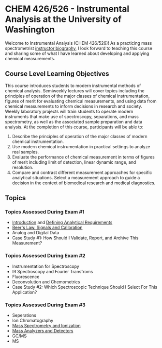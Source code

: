 # CHEM 426/526 - Instrumental Analysis at the University of Washington
Welcome to Instrumental Analysis (CHEM 426/526)! As a practicing mass spectrometrist [instructor biography](https://biophysicalms.org/people/mattbush/), I look forward to teaching this course and sharing some of what I have learned about developing and applying chemical measurements.
## Course Level Learning Objectives
This course introduces students to modern instrumental methods of chemical analysis. Semiweekly lectures will cover topics including the principles of operation of the major classes of chemical instrumentation, figures of merit for evaluating chemical measurements, and using data from chemical measurements to inform decisions in research and society. Weekly laboratory projects will train students to operate modern instruments that make use of spectroscopy, separations, and mass spectrometry, as well as the associated sample preparation and data analysis. At the completion of this course, participants will be able to:
1. Describe the principles of operation of the major classes of modern chemical instrumentation.
2. Use modern chemical instrumentation in practical settings to analyze real samples.
3. Evaluate the performance of chemical measurement in terms of figures of merit including limit of detection, linear dynamic range, and resolution.
4. Compare and contrast different measurement approaches for specific analytical situations. Select a measurement approach to guide a decision in the context of biomedical research and medical diagnostics.
## Topics
### Topics Assessed During Exam #1
- [Introduction](/docs/introduction.md) and [Defining Analytical Requirements](/docs/defining-analytical-requirements.md)
- [Beer's Law, Signals and Calibration](/notebooks/quantitation.ipynb)
- Analog and Digital Data
- Case Study #1: How Should I Validate, Report, and Archive This Measurement?
### Topics Assessed During Exam #2
- Instrumentation for Spectroscopy
- IR Spectroscopy and Fourier Transfroms
- Fluorescence
- Deconvolution and Chemometrics
- Case Study #2: Which Spectroscopic Technique Should I Select For This Application?
### Topics Assessed During Exam #3
- Seperations
- Ion Chromatography
- [Mass Spectrometry and Ionization](/notebooks/mass-spectrometry.ipynb)
- [Mass Analyzers and Detectors](/notebooks/mass-analyzers.ipynb)
- GC/MS
- MS

